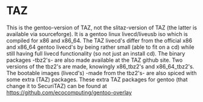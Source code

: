 # TAZ
This is the gentoo-version of TAZ, not the slitaz-version of TAZ (the latter is available via sourceforge).
It is a gentoo linux livecd/liveusb iso which is compiled for x86 and x86_64.
The TAZ livecd's differ from the official x86 and x86_64 gentoo livecd's by being
rather small (able to fit on a cd) while still having full livecd functionality (so not just an install cd).
The binary packages -tbz2's- are also made available at the TAZ github site. 
Two versions of the tbz2's are made, knowingly x86_tbz2's and x86_64_tbz2's.
The bootable images (livecd's) -made from the tbz2's- are also spiced with some extra (TAZ) packages. 
These extra TAZ packages for gentoo (that change it to SecuriTAZ) can be found at https://github.com/ecocomputing/gentoo-overlay
